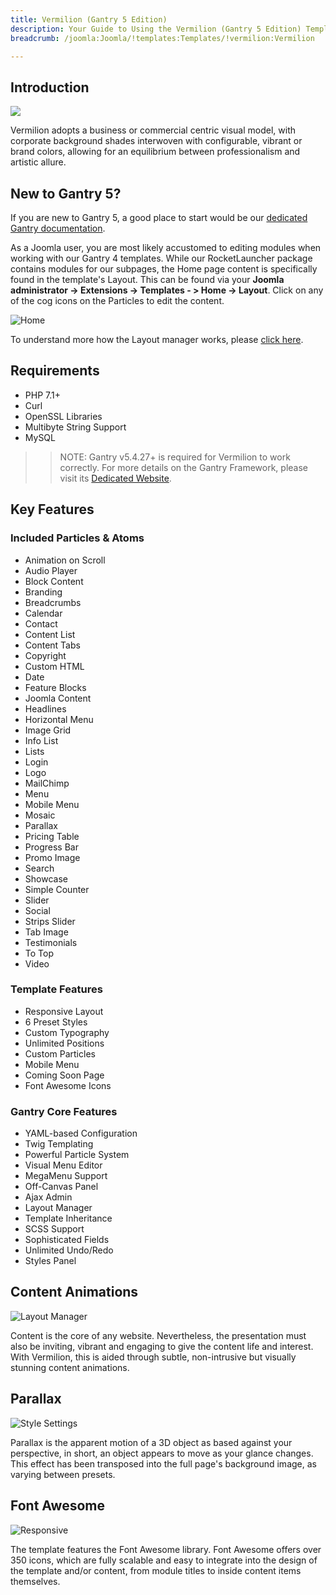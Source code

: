 ```yaml
---
title: Vermilion (Gantry 5 Edition)
description: Your Guide to Using the Vermilion (Gantry 5 Edition) Template for Joomla
breadcrumb: /joomla:Joomla/!templates:Templates/!vermilion:Vermilion

---
```


Introduction
-----

![](assets/vermilion.png)

Vermilion adopts a business or commercial centric visual model, with corporate background shades interwoven with configurable, vibrant or brand colors, allowing for an equilibrium between professionalism and artistic allure.

New to Gantry 5?
-----
If you are new to Gantry 5, a good place to start would be our [dedicated Gantry documentation](http://docs.gantry.org).

As a Joomla user, you are most likely accustomed to editing modules when working with our Gantry 4 templates. While our RocketLauncher package contains modules for our subpages, the Home page content is specifically found in the template's Layout. This can be found via your **Joomla administrator -> Extensions -> Templates - > Home -> Layout**. Click on any of the cog icons on the Particles to edit the content.

![Home](home.jpg)

To understand more how the Layout manager works, please [click here](http://docs.gantry.org/gantry5/configure/layout-manager). 

Requirements
-----

* PHP 7.1+
* Curl
* OpenSSL Libraries
* Multibyte String Support
* MySQL

>> NOTE: Gantry v5.4.27+ is required for Vermilion to work correctly. For more details on the Gantry Framework, please visit its [Dedicated Website](http://gantry.org).

Key Features
-----


### Included Particles & Atoms

* Animation on Scroll
* Audio Player
* Block Content
* Branding
* Breadcrumbs
* Calendar
* Contact
* Content List
* Content Tabs
* Copyright
* Custom HTML
* Date
* Feature Blocks
* Joomla Content
* Headlines
* Horizontal Menu
* Image Grid
* Info List
* Lists
* Login
* Logo
* MailChimp
* Menu
* Mobile Menu
* Mosaic
* Parallax
* Pricing Table
* Progress Bar
* Promo Image
* Search
* Showcase
* Simple Counter
* Slider
* Social
* Strips Slider
* Tab Image
* Testimonials
* To Top
* Video 

### Template Features

* Responsive Layout
* 6 Preset Styles
* Custom Typography
* Unlimited Positions
* Custom Particles
* Mobile Menu
* Coming Soon Page
* Font Awesome Icons 

### Gantry Core Features

* YAML-based Configuration
* Twig Templating
* Powerful Particle System
* Visual Menu Editor
* MegaMenu Support
* Off-Canvas Panel
* Ajax Admin
* Layout Manager
* Template Inheritance
* SCSS Support
* Sophisticated Fields
* Unlimited Undo/Redo
* Styles Panel

## Content Animations

![Layout Manager](ft-2.jpg)

Content is the core of any website. Nevertheless, the presentation must also be inviting, vibrant and engaging to give the content life and interest. With Vermilion, this is aided through subtle, non-intrusive but visually stunning content animations.

## Parallax

![Style Settings](ft-3.jpg)

Parallax is the apparent motion of a 3D object as based against your perspective, in short, an object appears to move as your glance changes. This effect has been transposed into the full page's background image, as varying between presets.

## Font Awesome

![Responsive](ft-4.jpg)

The template features the Font Awesome library. Font Awesome offers over 350 icons, which are fully scalable and easy to integrate into the design of the template and/or content, from module titles to inside content items themselves.
